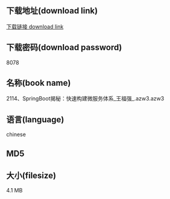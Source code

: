 ## 下载地址(download link)
[下载链接 download link](https://tutu365.netlify.app/?s=2114%E3%80%81SpringBoot%E6%8F%AD%E7%A7%98%EF%BC%9A%E5%BF%AB%E9%80%9F%E6%9E%84%E5%BB%BA%E5%BE%AE%E6%9C%8D%E5%8A%A1%E4%BD%93%E7%B3%BB_%E7%8E%8B%E7%A6%8F%E5%BC%BA_.azw3)

## 下载密码(download password)
8078

## 名称(book name)
2114、SpringBoot揭秘：快速构建微服务体系_王福强_.azw3.azw3

## 语言(language)
chinese

## MD5


## 大小(filesize)
4.1 MB
